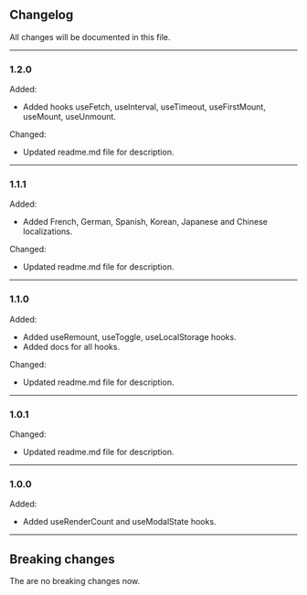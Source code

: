 ## Changelog

All changes will be documented in this file.

---

### 1.2.0
Added:
- Added hooks useFetch, useInterval, useTimeout, useFirstMount, useMount, useUnmount.

Changed:
- Updated readme.md file for description.

---

### 1.1.1
Added:
- Added French, German, Spanish, Korean, Japanese and Chinese localizations.

Changed:
- Updated readme.md file for description.

---

### 1.1.0
Added:
- Added useRemount, useToggle, useLocalStorage hooks.
- Added docs for all hooks.

Changed:
- Updated readme.md file for description.

---

### 1.0.1
Changed:
- Updated readme.md file for description.

---

### 1.0.0
Added:
- Added useRenderCount and useModalState hooks.

---

## Breaking changes

The are no breaking changes now.
